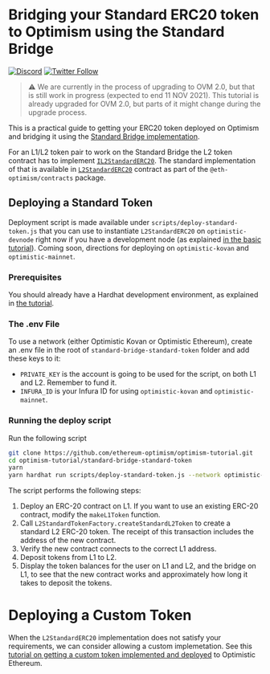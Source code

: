 # Bridging your Standard ERC20 token to Optimism using the Standard Bridge

[![Discord](https://img.shields.io/discord/667044843901681675.svg?color=768AD4&label=discord&logo=https%3A%2F%2Fdiscordapp.com%2Fassets%2F8c9701b98ad4372b58f13fd9f65f966e.svg)](https://discord.com/channels/667044843901681675)
[![Twitter Follow](https://img.shields.io/twitter/follow/optimismPBC.svg?label=optimismPBC&style=social)](https://twitter.com/optimismPBC)

> :warning: We are currently in the process of upgrading to OVM 2.0, but that
> is still work in progress (expected to end 11 NOV 2021). This tutorial is
> already upgraded for OVM 2.0, but parts of it might change during the upgrade
> process.

This is a practical guide to getting your ERC20 token deployed on Optimism and bridging it using the
[Standard Bridge implementation](https://community.optimism.io/docs/developers/bridge/standard-bridge.html).

For an L1/L2 token pair to work on the Standard Bridge the L2 token contract has to implement
[`IL2StandardERC20`](https://github.com/ethereum-optimism/optimism/blob/regenesis/0.5.0/packages/contracts/contracts/standards/IL2StandardERC20.sol). The standard implementation of that is available in
[`L2StandardERC20`](https://github.com/ethereum-optimism/optimism/blob/regenesis/0.5.0/packages/contracts/contracts/standards/L2StandardERC20.sol) contract as part of the `@eth-optimism/contracts` package.

## Deploying a Standard Token

Deployment script is made available under `scripts/deploy-standard-token.js` that you can 
use to instantiate `L2StandardERC20` on `optimistic-devnode` right now if you have 
a development node (as explained [in the basic tutorial](../hardhat/README.md)). Coming 
soon, directions for deploying on `optimistic-kovan` and `optimistic-mainnet`.

### Prerequisites

You should already have a Hardhat development environment, as explained in
[the tutorial](../hardhat/README.md).

### The .env File

To use a network (either Optimistic Kovan or Optimistic Ethereum), create an .env file in the root of `standard-bridge-standard-token` folder and add these keys to it:

- `PRIVATE_KEY` is the account is going to be used for the script, on both L1 and L2.
  Remember to fund it.
- `INFURA_ID` is your Infura ID for using `optimistic-kovan` and `optimistic-mainnet`.

### Running the deploy script

Run the following script

```sh
git clone https://github.com/ethereum-optimism/optimism-tutorial.git
cd optimism-tutorial/standard-bridge-standard-token
yarn
yarn hardhat run scripts/deploy-standard-token.js --network optimistic-devnode
```

The script performs the following steps:

1. Deploy an ERC-20 contract on L1. If you want to use an existing ERC-20 contract, modify
   the `makeL1Token` function.
1. Call `L2StandardTokenFactory.createStandardL2Token` to create a standard L2 ERC-20 
   token. The receipt of this transaction includes the address of the new contract.
1. Verify the new contract connects to the correct L1 address.
1. Deposit tokens from L1 to L2.
1. Display the token balances for the user on L1 and L2, and the bridge on L1, to see that
   the new contract works and approximately how long it takes to deposit the tokens.



# Deploying a Custom Token

When the `L2StandardERC20` implementation does not satisfy your requirements, we can consider allowing a custom implemetation. See this [tutorial on getting a custom token implemented and deployed](../standard-bridge-custom-token/README.md) to Optimistic Ethereum.

